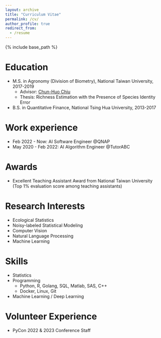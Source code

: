 ```yaml
---
layout: archive
title: "Curriculum Vitae"
permalink: /cv/
author_profile: true
redirect_from:
  - /resume
---
```


{% include base_path %}

Education
======
* M.S. in Agronomy (Division of Biometry), National Taiwan University, 2017-2019
  * Advisor: [Chun-Huo Chiu](https://scholars.lib.ntu.edu.tw/cris/rp/rp08410/information.html)
  * Thesis: Richness Estimation with the Presence of Species Identity Error
* B.S. in Quantitative Finance, National Tsing Hua University, 2013-2017

Work experience
======
* Feb 2022 - Now: AI Software Engineer @QNAP
* May 2020 - Feb 2022: AI Algorithm Engineer @TutorABC

Awards
======
* Excellent Teaching Assistant Award from National Taiwan University (Top 1% evaluation score among teaching assistants)

Research Interests
======
* Ecological Statistics
* Noisy-labeled Statistical Modeling
* Computer Vision
* Natural Language Processing
* Machine Learning

Skills
======
* Statistics
* Programming
  * Python, R, Golang, SQL, Matlab, SAS, C++
  * Docker, Linux, Git
* Machine Learning / Deep Learning
  
Volunteer Experience
======
* PyCon 2022 & 2023 Conference Staff
